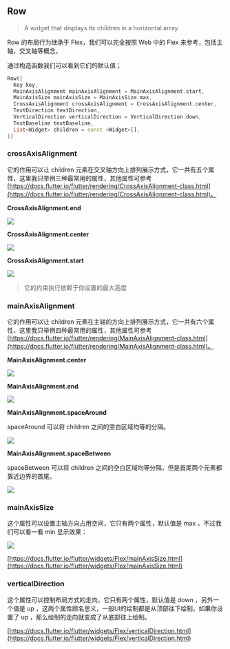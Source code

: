 ## Row

> A widget that displays its children in a horizontal array.

Row 的布局行为继承于 Flex，我们可以完全按照 Web 中的 Flex 来参考，包括主轴，交叉轴等概念。

通过构造函数我们可以看到它们的默认值；

```dart
Row({
  Key key,
  MainAxisAlignment mainAxisAlignment = MainAxisAlignment.start,
  MainAxisSize mainAxisSize = MainAxisSize.max,
  CrossAxisAlignment crossAxisAlignment = CrossAxisAlignment.center,
  TextDirection textDirection,
  VerticalDirection verticalDirection = VerticalDirection.down,
  TextBaseline textBaseline,
  List<Widget> children = const <Widget>[],
})
```

### crossAxisAlignment

它的作用可以让 children 元素在交叉轴方向上排列展示方式，它一共有五个属性，这里我只举例三种最常用的属性，其他属性可参考 [https://docs.flutter.io/flutter/rendering/CrossAxisAlignment-class.html](https://docs.flutter.io/flutter/rendering/CrossAxisAlignment-class.html)。

**CrossAxisAlignment.end**

![](../images/flutter-26.png)

**CrossAxisAlignment.center**

![](../images/flutter-27.png)

**CrossAxisAlignment.start**

![](../images/flutter-25.png)

> 它的约束执行依赖于你设置的最大高度

### mainAxisAlignment

它的作用可以让 children 元素在主轴的方向上排列展示方式，它一共有六个属性，这里我只举例四种最常用的属性，其他属性可参考 [https://docs.flutter.io/flutter/rendering/MainAxisAlignment-class.html](https://docs.flutter.io/flutter/rendering/MainAxisAlignment-class.html)。

**MainAxisAlignment.center**

![](../images/flutter-28.png)

**MainAxisAlignment.end**

![](../images/flutter-29.png)

**MainAxisAlignment.spaceAround**

spaceAround 可以将 children 之间的空白区域均等的分隔。

![](../images/flutter-30.png)

**MainAxisAlignment.spaceBetween**

spaceBetween 可以将 children 之间的空白区域均等分隔，但是首尾两个元素都靠近边界的首尾。

![](../images/flutter-31.png)

### mainAxisSize

这个属性可以设置主轴方向占用空间，它只有两个属性，默认值是 max ，不过我们可以看一看 min 显示效果：

![](../images/flutter-32.png)

[https://docs.flutter.io/flutter/widgets/Flex/mainAxisSize.html](https://docs.flutter.io/flutter/widgets/Flex/mainAxisSize.html)

### verticalDirection

这个属性可以控制布局方式的走向，它只有两个属性，默认值是 down ，另外一个值是 up ，这两个属性顾名思义，一般UI的绘制都是从顶部往下绘制，如果你设置了 up ，那么绘制的走向就变成了从底部往上绘制。

[https://docs.flutter.io/flutter/widgets/Flex/verticalDirection.html](https://docs.flutter.io/flutter/widgets/Flex/verticalDirection.html)

